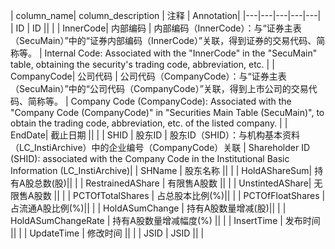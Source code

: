 | column_name| column_description | 注释 | Annotation|
|---|---|---|---|---|
| ID | ID || |
| InnerCode| 内部编码 | 内部编码（InnerCode）：与“证券主表（SecuMain）”中的“证券内部编码（InnerCode）”关联，得到证券的交易代码、简称等。 | Internal Code: Associated with the "InnerCode" in the "SecuMain" table, obtaining the security's trading code, abbreviation, etc. |
| CompanyCode| 公司代码 | 公司代码（CompanyCode）：与“证券主表（SecuMain）”中的“公司代码（CompanyCode）”关联，得到上市公司的交易代码、简称等。 | Company Code (CompanyCode): Associated with the "Company Code (CompanyCode)" in "Securities Main Table (SecuMain)", to obtain the trading code, abbreviation, etc. of the listed company. |
| EndDate| 截止日期 || |
| SHID | 股东ID | 股东ID（SHID）：与机构基本资料（LC_InstiArchive）中的企业编号（CompanyCode）关联 | Shareholder ID (SHID): associated with the Company Code in the Institutional Basic Information (LC_InstiArchive)|
| SHName | 股东名称 || |
| HoldAShareSum| 持有A股总数(股)|| |
| RestrainedAShare | 有限售A股数 || |
| UnstintedAShare| 无限售A股数 || |
| PCTOfTotalShares | 占总股本比例(%)|| |
| PCTOfFloatShares | 占流通A股比例(%)|| |
| HoldASumChange | 持有A股数量增减(股)|| |
| HoldASumChangeRate | 持有A股数量增减幅度(%) || |
| InsertTime | 发布时间 || |
| UpdateTime | 修改时间 || |
| JSID | JSID || |